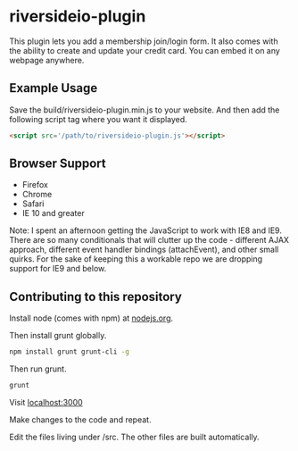 # riversideio-plugin

This plugin lets you add a membership join/login form. It also comes with the ability to create and update your credit card. You can embed it on any webpage anywhere.

## Example Usage

Save the build/riversideio-plugin.min.js to your website. And then add the following script tag where you want it displayed.

```html
<script src='/path/to/riversideio-plugin.js'></script>
```

## Browser Support

* Firefox
* Chrome
* Safari
* IE 10 and greater

Note: I spent an afternoon getting the JavaScript to work with IE8 and IE9. There are so many conditionals that will clutter up the code - different AJAX approach, different event handler bindings (attachEvent), and other small quirks. For the sake of keeping this a workable repo we are dropping support for IE9 and below.

## Contributing to this repository

Install node (comes with npm) at [nodejs.org](http://nodejs.org/). 

Then install grunt globally.

```bash
npm install grunt grunt-cli -g
```

Then run grunt.

```bash
grunt
```

Visit [localhost:3000](http://localhost:3000)

Make changes to the code and repeat.

Edit the files living under /src. The other files are built automatically.
